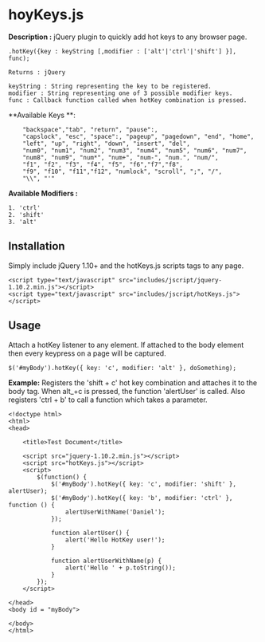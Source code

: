 hoyKeys.js
=======

**Description :** jQuery plugin to quickly add hot keys to any browser page.


    .hotKey({key : keyString [,modifier : ['alt'|'ctrl'|'shift'] }], func);

    Returns : jQuery

    keyString : String representing the key to be registered.
    modifier : String representing one of 3 possible modifier keys.
    func : Callback function called when hotKey combination is pressed.


**Available Keys **:

        "backspace","tab", "return", "pause":,
        "capslock", "esc", "space":, "pageup", "pagedown", "end", "home",
        "left", "up", "right", "down", "insert", "del",
        "num0", "num1", "num2", "num3", "num4", "num5", "num6", "num7",
        "num8", "num9", "num*", "num+", "num-", "num.", "num/",
        "f1", "f2", "f3", "f4", "f5", "f6","f7","f8",
        "f9", "f10", "f11","f12", "numlock", "scroll", ";", "/",
        "\\", "'"

**Available Modifiers :** 

    1. 'ctrl'
    2. 'shift'
    3. 'alt'




Installation
-------------

Simply include jQuery 1.10+ and the hotKeys.js scripts tags to any page.


    <script type="text/javascript" src="includes/jscript/jquery-1.10.2.min.js"></script>
    <script type="text/javascript" src="includes/jscript/hotKeys.js"></script>




Usage
-----
Attach a hotKey listener to any element.  If attached to the body element then every keypress on a page will be captured.

    $('#myBody').hotKey({ key: 'c', modifier: 'alt' }, doSomething);

**Example:**
Registers the 'shift + c' hot key combination and attaches it to the body tag.  When alt_+c is pressed, the function 'alertUser' is called. Also registers 'ctrl + b' to call a function which takes a parameter.



    <!doctype html>
    <html>
    <head>

        <title>Test Document</title>

        <script src="jquery-1.10.2.min.js"></script>
        <script src="hotKeys.js"></script>
        <script>
            $(function() {
                $('#myBody').hotKey({ key: 'c', modifier: 'shift' }, alertUser);
                $('#myBody').hotKey({ key: 'b', modifier: 'ctrl' }, function () {
                    alertUserWithName('Daniel');
                });
    
                function alertUser() {
                    alert('Hello HotKey user!');
                }
                   
                function alertUserWithName(p) {
                    alert('Hello ' + p.toString());
                }    
            });
        </script>  

    </head>
    <body id = "myBody">
       
    </body>
    </html>


